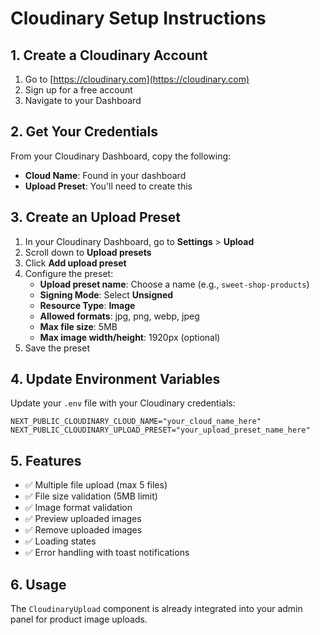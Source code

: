 # Cloudinary Setup Instructions

## 1. Create a Cloudinary Account

1. Go to [https://cloudinary.com](https://cloudinary.com)
2. Sign up for a free account
3. Navigate to your Dashboard

## 2. Get Your Credentials

From your Cloudinary Dashboard, copy the following:

- **Cloud Name**: Found in your dashboard
- **Upload Preset**: You'll need to create this

## 3. Create an Upload Preset

1. In your Cloudinary Dashboard, go to **Settings** > **Upload**
2. Scroll down to **Upload presets**
3. Click **Add upload preset**
4. Configure the preset:
   - **Upload preset name**: Choose a name (e.g., `sweet-shop-products`)
   - **Signing Mode**: Select **Unsigned**
   - **Resource Type**: **Image**
   - **Allowed formats**: jpg, png, webp, jpeg
   - **Max file size**: 5MB
   - **Max image width/height**: 1920px (optional)
5. Save the preset

## 4. Update Environment Variables

Update your `.env` file with your Cloudinary credentials:

```env
NEXT_PUBLIC_CLOUDINARY_CLOUD_NAME="your_cloud_name_here"
NEXT_PUBLIC_CLOUDINARY_UPLOAD_PRESET="your_upload_preset_name_here"
```

## 5. Features

- ✅ Multiple file upload (max 5 files)
- ✅ File size validation (5MB limit)
- ✅ Image format validation
- ✅ Preview uploaded images
- ✅ Remove uploaded images
- ✅ Loading states
- ✅ Error handling with toast notifications

## 6. Usage

The `CloudinaryUpload` component is already integrated into your admin panel for product image uploads.
